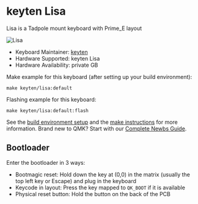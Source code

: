 # keyten Lisa

Lisa is a Tadpole mount keyboard with Prime_E layout

![Lisa](https://i.imgur.com/PaVECKC.png)

* Keyboard Maintainer: [keyten](https://github.com/key10iq)
* Hardware Supported: keyten Lisa
* Hardware Availability: private GB

Make example for this keyboard (after setting up your build environment):

    make keyten/lisa:default
	
Flashing example for this keyboard:

    make keyten/lisa:default:flash

See the [build environment setup](https://docs.qmk.fm/#/getting_started_build_tools) and the [make instructions](https://docs.qmk.fm/#/getting_started_make_guide) for more information. Brand new to QMK? Start with our [Complete Newbs Guide](https://docs.qmk.fm/#/newbs).

## Bootloader 

Enter the bootloader in 3 ways:

* Bootmagic reset: Hold down the key at (0,0) in the matrix (usually the top left key or Escape) and plug in the keyboard
* Keycode in layout: Press the key mapped to `QK_BOOT` if it is available
* Physical reset button: Hold the button on the back of the PCB
